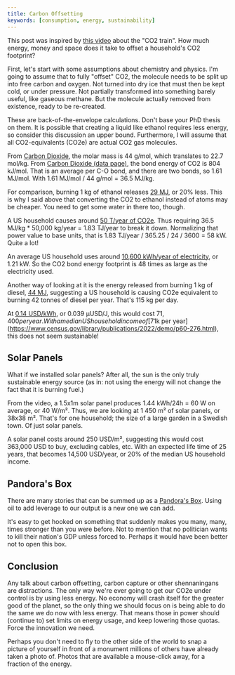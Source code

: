 ```yaml
---
title: Carbon Offsetting
keywords: [consumption, energy, sustainability]
---
```


This post was inspired by [this video](https://www.youtube.com/watch?v=5VT9WAxh0iI) about the "CO2 train".
How much energy, money and space does it take to offset a household's CO2 footprint?

First, let's start with some assumptions about chemistry and physics.
I'm going to assume that to fully "offset" CO2, the molecule needs to be split up into free carbon and oxygen.
Not turned into dry ice that must then be kept cold, or under pressure.
Not partially transformed into something barely useful, like gaseous methane.
But the molecule actually removed from existence, ready to be re-created.

These are back-of-the-envelope calculations.
Don't base your PhD thesis on them.
It is possible that creating a liquid like ethanol requires less energy, so consider this discussion an upper bound.
Furthermore, I will assume that all CO2-equivalents (CO2e) are actual CO2 gas molecules.

From [Carbon Dioxide](https://en.wikipedia.org/wiki/Carbon_dioxide), the molar mass is 44 g/mol, which translates to 22.7 mol/kg.
From [Carbon Dioxide (data page)](https://en.wikipedia.org/wiki/Carbon_dioxide_(data_page)), the bond energy of CO2 is 804 kJ/mol.
That is an average per C-O bond, and there are two bonds, so 1.61 MJ/mol.
With 1.61 MJ/mol / 44 g/mol = 36.5 MJ/kg.

For comparison, burning 1 kg of ethanol releases [29 MJ](https://www.engineeringtoolbox.com/ethanol-ethyl-alcohol-properties-C2H6O-d_2027.html), or 20% less.
This is why I said above that converting the CO2 to ethanol instead of atoms may be cheaper.
You need to get some water in there too, though.

A US household causes around [50 T/year of CO2e](https://www.pbs.org/newshour/science/5-charts-show-how-your-household-drives-up-global-greenhouse-gas-emissions).
Thus requiring 36.5 MJ/kg * 50,000 kg/year = 1.83 TJ/year to break it down.
Normalizing that power value to base units, that is 1.83 TJ/year / 365.25 / 24 / 3600 = 58 kW.
Quite a lot!

An average US household uses around [10,600 kWh/year of electricity](https://www.eia.gov/tools/faqs/faq.php?id=97&t=3), or 1.21 kW.
So the CO2 bond energy footprint is 48 times as large as the electricity used.

Another way of looking at it is the energy released from burning 1 kg of diesel, [44 MJ](https://en.wikipedia.org/wiki/Heat_of_combustion), suggesting a US household is causing CO2e equivalent to burning 42 tonnes of diesel per year.
That's 115 kg per day.

At [0.14 USD/kWh](https://www.eia.gov/todayinenergy/detail.php?id=51438), or 0.039 µUSD/J, this would cost $71,400 per year.
With a median US household income of [$71k per year](https://www.census.gov/library/publications/2022/demo/p60-276.html), this does not seem sustainable!

## Solar Panels

What if we installed solar panels?
After all, the sun is the only truly sustainable energy source (as in: not using the energy will not change the fact that it is burning fuel.)

From the video, a 1.5x1m solar panel produces 1.44 kWh/24h = 60 W on average, or 40 W/m².
Thus, we are looking at 1 450 m² of solar panels, or 38x38 m².
That's for one household; the size of a large garden in a Swedish town.
Of just solar panels.

A solar panel costs around 250 USD/m², suggesting this would cost 363,000 USD to buy, excluding cables, etc.
With an expected life time of 25 years, that becomes 14,500 USD/year, or 20% of the median US household income.

## Pandora's Box

There are many stories that can be summed up as a [Pandora's Box](https://en.wikipedia.org/wiki/Pandora%27s_box).
Using oil to add leverage to our output is a new one we can add.

It's easy to get hooked on something that suddenly makes you many, many, times stronger than you were before.
Not to mention that no politician wants to kill their nation's GDP unless forced to.
Perhaps it would have been better not to open this box.

## Conclusion

Any talk about carbon offsetting, carbon capture or other shennaningans are distractions.
The only way we're ever going to get our CO2e under control is by using less energy.
No economy will crash itself for the greater good of the planet, so the only thing we should focus on is being able to do the same we do now with less energy.
That means those in power should (continue to) set limits on energy usage, and keep lowering those quotas.
Force the innovation we need.

Perhaps you don't need to fly to the other side of the world to snap a picture of yourself in front of a monument millions of others have already taken a photo of.
Photos that are available a mouse-click away, for a fraction of the energy.
